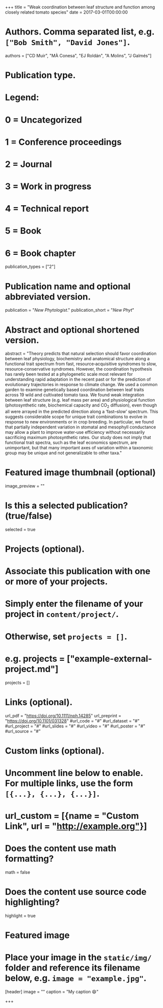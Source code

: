 +++
title = "Weak coordination between leaf structure and function among closely related tomato species"
date = 2017-03-01T00:00:00

# Authors. Comma separated list, e.g. `["Bob Smith", "David Jones"]`.
authors = ["CD Muir", "MÀ Conesa", "EJ Roldán", "A Molins", "J Galmés"]

# Publication type.
# Legend:
# 0 = Uncategorized
# 1 = Conference proceedings
# 2 = Journal
# 3 = Work in progress
# 4 = Technical report
# 5 = Book
# 6 = Book chapter
publication_types = ["2"]

# Publication name and optional abbreviated version.
publication = "*New Phytologist*."
publication_short = "*New Phyt*"

# Abstract and optional shortened version.
abstract = "Theory predicts that natural selection should favor coordination between leaf physiology, biochemistry and anatomical structure along a functional trait spectrum from fast, resource‐acquisitive syndromes to slow, resource‐conservative syndromes. However, the coordination hypothesis has rarely been tested at a phylogenetic scale most relevant for understanding rapid adaptation in the recent past or for the prediction of evolutionary trajectories in response to climate change. We used a common garden to examine genetically based coordination between leaf traits across 19 wild and cultivated tomato taxa. We found weak integration between leaf structure (e.g. leaf mass per area) and physiological function (photosynthetic rate, biochemical capacity and CO$_2$ diffusion), even though all were arrayed in the predicted direction along a ‘fast–slow’ spectrum. This suggests considerable scope for unique trait combinations to evolve in response to new environments or in crop breeding. In particular, we found that partially independent variation in stomatal and mesophyll conductance may allow a plant to improve water‐use efficiency without necessarily sacrificing maximum photosynthetic rates. Our study does not imply that functional trait spectra, such as the leaf economics spectrum, are unimportant, but that many important axes of variation within a taxonomic group may be unique and not generalizable to other taxa."

# Featured image thumbnail (optional)
image_preview = ""

# Is this a selected publication? (true/false)
selected = true

# Projects (optional).
#   Associate this publication with one or more of your projects.
#   Simply enter the filename of your project in `content/project/`.
#   Otherwise, set `projects = []`.
#   e.g. projects = ["example-external-project.md"]
projects = []

# Links (optional).
url_pdf = "https://doi.org/10.1111/nph.14285"
url_preprint = "https://doi.org/10.1101/031328"
#url_code = "#"
#url_dataset = "#"
#url_project = "#"
#url_slides = "#"
#url_video = "#"
#url_poster = "#"
#url_source = "#"

# Custom links (optional).
#   Uncomment line below to enable. For multiple links, use the form `[{...}, {...}, {...}]`.
# url_custom = [{name = "Custom Link", url = "http://example.org"}]

# Does the content use math formatting?
math = false

# Does the content use source code highlighting?
highlight = true

# Featured image
# Place your image in the `static/img/` folder and reference its filename below, e.g. `image = "example.jpg"`.
[header]
image = ""
caption = "My caption :smile:"

+++
